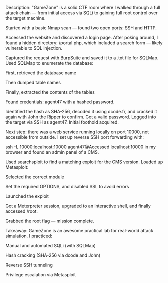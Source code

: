  Description:
"GameZone" is a solid CTF room where I walked through a full attack chain — from initial access via SQLi to gaining full root control over the target machine.

Started with a basic Nmap scan — found two open ports: SSH and HTTP.

 Accessed the website and discovered a login page. After poking around, I found a hidden directory: /portal.php, which included a search form — likely vulnerable to SQL injection.

Captured the request with BurpSuite and saved it to a .txt file for SQLMap.
Used SQLMap to enumerate the database:

First, retrieved the database name

Then dumped table names

Finally, extracted the contents of the tables

Found credentials: agent47 with a hashed password.

 Identified the hash as SHA-256, decoded it using dcode.fr, and cracked it again with John the Ripper to confirm. Got a valid password.
 Logged into the target via SSH as agent47. Initial foothold acquired.

 Next step: there was a web service running locally on port 10000, not accessible from outside. I set up reverse SSH port forwarding with:

ssh -L 10000:localhost:10000 agent47@<IP>Accessed localhost:10000 in my browser and found an admin panel of a CMS.

 Used searchsploit to find a matching exploit for the CMS version. Loaded up Metasploit:

Selected the correct module

Set the required OPTIONS, and disabled SSL to avoid errors

Launched the exploit

 Got a Meterpreter session, upgraded to an interactive shell, and finally accessed /root.

 Grabbed the root flag — mission complete.

Takeaway:
GameZone is an awesome practical lab for real-world attack simulation. I practiced:

Manual and automated SQLi (with SQLMap)

Hash cracking (SHA-256 via dcode and John)

Reverse SSH tunneling

Privilege escalation via Metasploit
